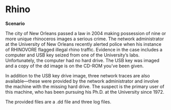 # Rhino

**Scenario**

The city of New Orleans passed a law in 2004 making possession of nine or more unique rhinoceros images a serious crime.   The network administrator at the University of New Orleans recently alerted police when his instance of RHINOVORE flagged illegal rhino traffic.  Evidence in the case includes a computer and USB key seized from one of the University’s labs.  Unfortunately, the computer had no hard drive.  The USB key was imaged and a copy of the dd image is on the CD-ROM you’ve been given.

 In addition to the USB key drive image, three network traces are also available—these were provided by the network administrator and involve the machine with the missing hard drive. The suspect is the primary user of this machine, who has been pursuing his Ph.D. at the University since 1972.

The provided files are a .dd file and three log files.
